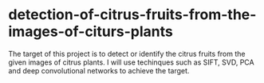 # detection-of-citrus-fruits-from-the-images-of-citurs-plants

The target of this project is to detect or identify the citrus fruits from the given images of citrus plants.
I will use techinques such as SIFT, SVD, PCA and deep convolutional networks to achieve the target.
